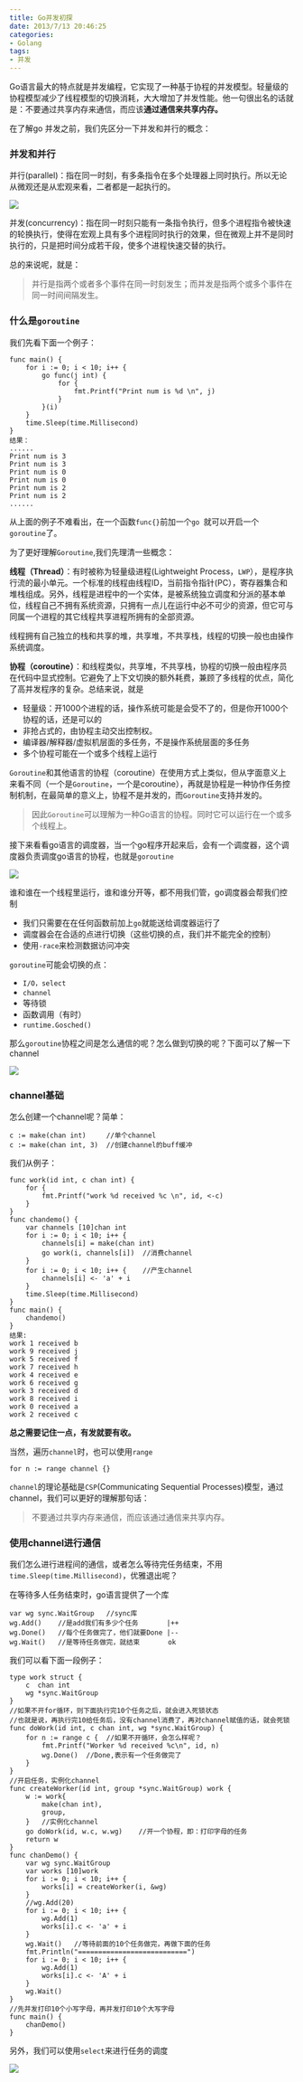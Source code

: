 ```yaml
---
title: Go并发初探
date: 2013/7/13 20:46:25
categories:
- Golang
tags:
- 并发
---
```


Go语言最大的特点就是并发编程，它实现了一种基于协程的并发模型。轻量级的协程模型减少了线程模型的切换消耗，大大增加了并发性能。他一句很出名的话就是：不要通过共享内存来通信，而应该**通过通信来共享内存。**

在了解go 并发之前，我们先区分一下并发和并行的概念：

### 并发和并行

并行(parallel)：指在同一时刻，有多条指令在多个处理器上同时执行。所以无论从微观还是从宏观来看，二者都是一起执行的。

![](./img/并发并行.png)

并发(concurrency)：指在同一时刻只能有一条指令执行，但多个进程指令被快速的轮换执行，使得在宏观上具有多个进程同时执行的效果，但在微观上并不是同时执行的，只是把时间分成若干段，使多个进程快速交替的执行。

总的来说呢，就是：

> 并行是指两个或者多个事件在同一时刻发生；而并发是指两个或多个事件在同一时间间隔发生。

### 什么是`goroutine`

我们先看下面一个例子：

```tsx
func main() {
	for i := 0; i < 10; i++ {
		go func(j int) {
			for {
				fmt.Printf("Print num is %d \n", j)
			}
		}(i)
	}
	time.Sleep(time.Millisecond)
}
结果：
......
Print num is 3 
Print num is 3 
Print num is 0 
Print num is 0 
Print num is 2 
Print num is 2 
......
```

从上面的例子不难看出，在一个函数`func{}`前加一个`go `就可以开启一个`goroutine`了。

为了更好理解`Goroutine`,我们先理清一些概念：

**线程（Thread）**：有时被称为轻量级进程(Lightweight Process，`LWP`），是程序执行流的最小单元。一个标准的线程由线程ID，当前指令指针(PC），寄存器集合和堆栈组成。另外，线程是进程中的一个实体，是被系统独立调度和分派的基本单位，线程自己不拥有系统资源，只拥有一点儿在运行中必不可少的资源，但它可与同属一个进程的其它线程共享进程所拥有的全部资源。

线程拥有自己独立的栈和共享的堆，共享堆，不共享栈，线程的切换一般也由操作系统调度。

**协程（coroutine）**：和线程类似，共享堆，不共享栈，协程的切换一般由程序员在代码中显式控制。它避免了上下文切换的额外耗费，兼顾了多线程的优点，简化了高并发程序的复杂。总结来说，就是

- 轻量级：开1000个进程的话，操作系统可能是会受不了的，但是你开1000个协程的话，还是可以的
- 非抢占式的，由协程主动交出控制权。
- 编译器/解释器/虚拟机层面的多任务，不是操作系统层面的多任务
- 多个协程可能在一个或多个线程上运行

`Goroutine`和其他语言的协程（coroutine）在使用方式上类似，但从字面意义上来看不同（一个是`Goroutine`，一个是coroutine），再就是协程是一种协作任务控制机制，在最简单的意义上，协程不是并发的，而`Goroutine`支持并发的。

> 因此`Goroutine`可以理解为一种Go语言的协程。同时它可以运行在一个或多个线程上。

接下来看看go语言的调度器，当一个go程序开起来后，会有一个调度器，这个调度器负责调度go语言的协程，也就是`goroutine`

![](./img/goroutine.png)

谁和谁在一个线程里运行，谁和谁分开等，都不用我们管，go调度器会帮我们控制

- 我们只需要在在任何函数前加上`go`就能送给调度器运行了
- 调度器会在合适的点进行切换（这些切换的点，我们并不能完全的控制）
- 使用`-race`来检测数据访问冲突

`goroutine`可能会切换的点：

- `I/O，select`
- `channel`
- 等待锁
- 函数调用（有时）
- `runtime.Gosched()`

那么`goroutine`协程之间是怎么通信的呢？怎么做到切换的呢？下面可以了解一下channel

![](./img/channel1.png)

### channel基础

怎么创建一个channel呢？简单：

```tsx
c := make(chan int)     //单个channel
c := make(chan int, 3)  //创建channel的buff缓冲
```

我们从例子：

```
func work(id int, c chan int) {
	for {
		fmt.Printf("work %d received %c \n", id, <-c)
	}
}
func chandemo() {
	var channels [10]chan int
	for i := 0; i < 10; i++ {
		channels[i] = make(chan int)
		go work(i, channels[i])  //消费channel
	}
	for i := 0; i < 10; i++ {    //产生channel
		channels[i] <- 'a' + i
	}
	time.Sleep(time.Millisecond)
}
func main() {
	chandemo()
}
结果:
work 1 received b 
work 9 received j 
work 5 received f 
work 7 received h 
work 4 received e 
work 6 received g 
work 3 received d 
work 8 received i 
work 0 received a 
work 2 received c 
```

**总之需要记住一点，有发就要有收。**

当然，遍历`channel`时，也可以使用`range`

```tsx
for n := range channel {}
```

`channel`的理论基础是`CSP`(Communicating Sequential Processes)模型，通过channel，我们可以更好的理解那句话：

> 不要通过共享内存来通信，而应该通过通信来共享内存。

### 使用channel进行通信

我们怎么进行进程间的通信，或者怎么等待完任务结束，不用`time.Sleep(time.Millisecond)`，优雅退出呢？

在等待多人任务结束时，go语言提供了一个库

```tsx
var wg sync.WaitGroup   //sync库
wg.Add()    //是add我们有多少个任务       |++
wg.Done()   //每个任务做完了，他们就要Done |--
wg.Wait()   //是等待任务做完，就结束       ok
```

我们可以看下面一段例子：

````tsx
type work struct {
	c  chan int
	wg *sync.WaitGroup
}
//如果不开for循环，则下面执行完10个任务之后，就会进入死锁状态
//也就是说，再执行完10给任务后，没有channel消费了，再对channel赋值的话，就会死锁
func doWork(id int, c chan int, wg *sync.WaitGroup) {
	for n := range c {  //如果不开循环，会怎么样呢？
		fmt.Printf("Worker %d received %c\n", id, n)
		wg.Done()  //Done,表示有一个任务做完了
	}
}
//开启任务，实例化channel
func createWorker(id int, group *sync.WaitGroup) work {
	w := work{
		make(chan int),
		group,
	}   //实例化channel
	go doWork(id, w.c, w.wg)    //开一个协程，即：打印字母的任务
	return w
}
func chanDemo() {
	var wg sync.WaitGroup
	var works [10]work
	for i := 0; i < 10; i++ {
		works[i] = createWorker(i, &wg)
	}
	//wg.Add(20)
	for i := 0; i < 10; i++ {
		wg.Add(1)
		works[i].c <- 'a' + i
	}
	wg.Wait()   //等待前面的10个任务做完，再做下面的任务
	fmt.Println("===========================")
	for i := 0; i < 10; i++ {
		wg.Add(1)
		works[i].c <- 'A' + i
	}
	wg.Wait()
}
//先并发打印10个小写字母，再并发打印10个大写字母
func main() {
	chanDemo()
}
````

另外，我们可以使用`select`来进行任务的调度

![](./img/channel3.png)

